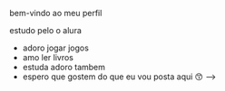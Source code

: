 bem-vindo ao meu perfil

estudo pelo o alura

- adoro jogar jogos
- amo ler livros
- estuda adoro tambem
- espero que gostem do que eu vou posta aqui 😙
-->
